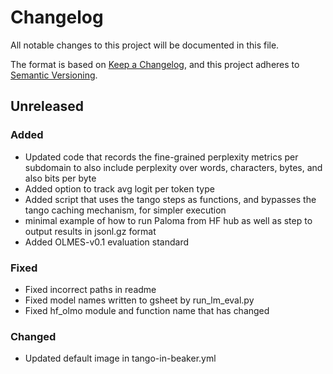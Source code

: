 # Changelog

All notable changes to this project will be documented in this file.

The format is based on [Keep a Changelog](https://keepachangelog.com/en/1.0.0/),
and this project adheres to [Semantic Versioning](https://semver.org/spec/v2.0.0.html).

## Unreleased

### Added

- Updated code that records the fine-grained perplexity metrics per subdomain to also include perplexity over words, characters, bytes, and also bits per byte
- Added option to track avg logit per token type
- Added script that uses the tango steps as functions, and bypasses the tango caching mechanism, for simpler execution
- minimal example of how to run Paloma from HF hub as well as step to output results in jsonl.gz format
- Added OLMES-v0.1 evaluation standard

### Fixed

- Fixed incorrect paths in readme
- Fixed model names written to gsheet by run_lm_eval.py
- Fixed hf_olmo module and function name that has changed

### Changed

- Updated default image in tango-in-beaker.yml
